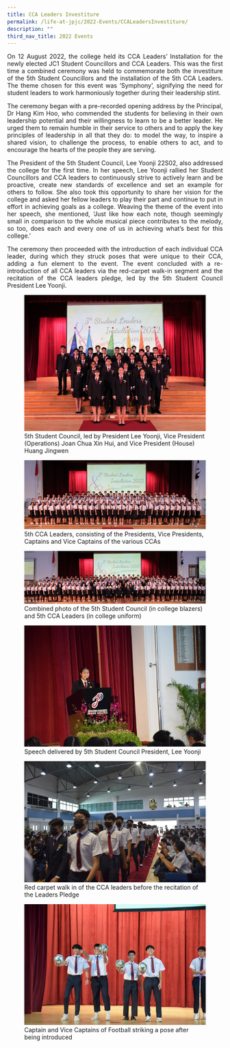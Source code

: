 ```yaml
---
title: CCA Leaders Investiture
permalink: /life-at-jpjc/2022-Events/CCALeadersInvestiture/
description: ""
third_nav_title: 2022 Events
---
```

<div align=justify>

<p>On 12 August 2022, the college held its CCA Leaders’ Installation for the newly elected JC1 Student Councillors and CCA Leaders. This was the first time a combined ceremony was held to commemorate both the investiture of the 5th Student Councillors and the installation of the 5th CCA Leaders. The theme chosen for this event was ‘Symphony’, signifying the need for student leaders to work harmoniously together during their leadership stint.</p>

<p>The ceremony began with a pre-recorded opening address by the Principal, Dr Hang Kim Hoo, who commended the students for believing in their own leadership potential and their willingness to learn to be a better leader. He urged them to remain humble in their service to others and to apply the key principles of leadership in all that they do: to model the way, to inspire a shared vision, to challenge the process, to enable others to act, and to encourage the hearts of the people they are serving.</p>

<p>The President of the 5th Student Council, Lee Yoonji 22S02, also addressed the college for the first time. In her speech, Lee Yoonji rallied her Student Councillors and CCA leaders to continuously strive to actively learn and be proactive, create new standards of excellence and set an example for others to follow. She also took this opportunity to share her vision for the college and asked her fellow leaders to play their part and continue to put in effort in achieving goals as a college. Weaving the theme of the event into her speech, she mentioned, ‘Just like how each note, though seemingly small in comparison to the whole musical piece contributes to the melody, so too, does each and every one of us in achieving what’s best for this college.’</p>

<p>The ceremony then proceeded with the introduction of each individual CCA leader, during which they struck poses that were unique to their CCA, adding a fun element to the event. The event concluded with a re-introduction of all CCA leaders via the red-carpet walk-in segment and the recitation of the CCA leaders pledge, led by the 5th Student Council President Lee Yoonji.</p>
</div>

<figure>
<img src="/images/Life%20@%20JPJC/2022%20Events/CCA%20Leaders%20Investiture%201208/Photo%20A%20(1).jpg">
<figcaption>5th Student Council, led by President Lee Yoonji, Vice President (Operations) Joan Chua Xin Hui, and Vice President (House) Huang Jingwen</figcaption></figure>

<figure>
<img src="/images/Life%20@%20JPJC/2022%20Events/CCA%20Leaders%20Investiture%201208/Photo%20B%20(1).jpg">
<figcaption>5th CCA Leaders, consisting of the Presidents, Vice Presidents, Captains and Vice Captains of the various CCAs</figcaption> </figure>


<figure>
<img src="/images/Life%20%40%20JPJC/2022%20Events/CCA%20Leaders%20Investiture%201208/Photo%20C%20(1).jpg">
<figcaption>Combined photo of the 5th Student Council (in college blazers) and 5th CCA Leaders (in college uniform)</figcaption></figure>

<figure>
<img src="/images/Life%20@%20JPJC/2022%20Events/CCA%20Leaders%20Investiture%201208/Photo%20D%20(1).jpg">
<figcaption>Speech delivered by 5th Student Council President, Lee Yoonji</figcaption></figure> 

<figure>
<img src="/images/Life%20@%20JPJC/2022%20Events/CCA%20Leaders%20Investiture%201208/Photo%20E%20(1).jpg">
<figcaption>Red carpet walk in of the CCA leaders before the recitation of the Leaders Pledge</figcaption></figure> 

<figure>
<img src="/images/Life%20@%20JPJC/2022%20Events/CCA%20Leaders%20Investiture%201208/Photo%20F%20(2).jpg">
<figcaption>Captain and Vice Captains of Football striking a pose after being introduced</figcaption></figure></div>